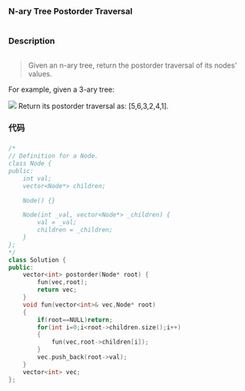 ### N-ary Tree Postorder Traversal<h1>
### Description <h2>
> Given an n-ary tree, return the postorder traversal of its nodes' values.

For example, given a 3-ary tree:

![](https://leetcode-cn.com/static/images/problemset/NaryTreeExample.png)
Return its postorder traversal as: [5,6,3,2,4,1].
### 代码<h3>
```C++
/*
// Definition for a Node.
class Node {
public:
    int val;
    vector<Node*> children;

    Node() {}

    Node(int _val, vector<Node*> _children) {
        val = _val;
        children = _children;
    }
};
*/
class Solution {
public:
    vector<int> postorder(Node* root) {
        fun(vec,root);
        return vec;
    }
    void fun(vector<int>& vec,Node* root)
    {
        if(root==NULL)return;
        for(int i=0;i<root->children.size();i++)
        {
            fun(vec,root->children[i]);
        }
        vec.push_back(root->val);
    }
    vector<int> vec;
};
```
